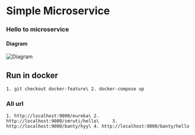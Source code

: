 # Simple Microservice
### Hello to microservice
#### Diagram
![Diagram](https://viewer.diagrams.net/?tags=%7B%7D&highlight=0000ff&edit=_blank&layers=1&nav=1&title=diagram.drawio#R1Vhdb5swFP01PCbiIwnJ4%2FKxblKnZYqmtXmZPLgFV4CRYwLs18%2BUa4hD2mZqVrKn%2BJ7Y%2BPrcc65JDGcRFzecpOEX5kNk2KZfGM7SsG3LHJvyo0JKRCZTt0YCTn3EWmBDf4NaimhGfdhpEwVjkaCpDnosScATGkY4Z7k%2B7YFF%2Bq4pCaADbDwSddEf1BdhjU7VuSr8E9AgVDtbJn4TEzUZgV1IfJYfQM7KcBacMVGP4mIBUcWe4qVe9%2FGZb5vEOCTinAXfOf852D9%2BM%2BNfZXj71Su22%2B0An7InUYYH3sQ8E1RiG%2BB76gEmL0rFSB5SAZuUeFWcy7IbzjwUcSQjSw7JLq3r8EALkFvPcQfgAopnU7caQqSUgMUgeCmn4IKJ4hBV5LgY521JrCli4WE5FEhQBkHz7JYpOUCy%2FoI4p8ML%2BFI4GDIuQhawhESrFp1zliV%2BxcnSlFE755axFNl7BCFKdAHJBNO5lXTx8q5aPxyr8B4f9xQsCy0qMapzrRJ8uQDyPCzjHrxwbhs9SHgA4jVhdQvKISKC7vU8Ll4cu6PqOUlEeV2itqe6qAez3kU97kPUFxTn6Exx2n2Kc9Jv59D6xtAdv1%2FrOLc6vbaOUfdCVC3DXNKdx6Tny2toH6Oj9mE5J9qHe6p9uP%2BqfUyvSdnvKGz3TGGP%2BhS2eqH%2Bb5u7%2B0b2cOmaUblzYyPH0m00OzJHXVRcdFSCJos3VMXuxTMFFXcH48O7QIatY6pAGaYx2sAcmqatu202tl%2Fx21O0Bk4lZcD7M2Gvt4vbuV0%2BrD9L4IYIyMlV3Cuu7gf71LVyqbdSGba%2Ff2tLtX8jOKs%2F)

## Run in docker

`1. git checkout docker-feature\
2. docker-compose up`

### All url

`1. http://localhost:9000/eureka\
2. http://localhost:9000/smruti/hello\    
3. http://localhost:9000/banty/hyy\
4. http://localhost:9000/banty/hello
`